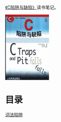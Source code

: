 [《C陷阱与缺陷》](https://book.douban.com/subject/1102097/)读书笔记。

![](img/cover.jpg)

# 目录

[词法陷阱](词法陷阱.md)
